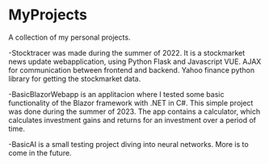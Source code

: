 # MyProjects
A collection of my personal projects.

-Stocktracer was made during the summer of 2022. It is a stockmarket news update webapplication, using Python Flask and Javascript VUE. AJAX for communication between frontend and backend. Yahoo finance python library for getting the stockmarket data.

-BasicBlazorWebapp is an applitacion where I tested some basic functionality of the Blazor framework with .NET in C#. This simple project was done during the summer of 2023. The app contains a calculator, which calculates investment gains and returns for an investment over a period of time.

-BasicAI is a small testing project diving into neural networks. More is to come in the future.
